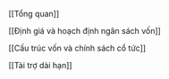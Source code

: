 [[Tổng quan]]

[[Định giá và hoạch định ngân sách vốn]]

[[Cấu trúc vốn và chính sách cổ tức]]

[[Tài trợ dài hạn]]

